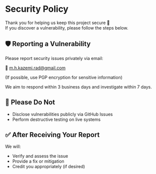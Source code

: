 # Security Policy

Thank you for helping us keep this project secure 🙏  
If you discover a vulnerability, please follow the steps below.

## 🛡️ Reporting a Vulnerability

Please report security issues privately via email:

📧 m.h.kazemi.rad@gmail.com

(If possible, use PGP encryption for sensitive information)

We aim to respond within 3 business days and investigate within 7 days.

## 🚫 Please Do Not

- Disclose vulnerabilities publicly via GitHub Issues  
- Perform destructive testing on live systems

## ✅ After Receiving Your Report

We will:

- Verify and assess the issue  
- Provide a fix or mitigation  
- Credit you appropriately (if desired)

